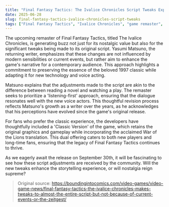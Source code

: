 ```yaml
---
title: "Final Fantasy Tactics: The Ivalice Chronicles Script Tweaks Explained"
date: 2025-06-28
slug: final-fantasy-tactics-ivalice-chronicles-script-tweaks
tags: ["Final Fantasy Tactics", "Ivalice Chronicles", "game remaster", "Yasumi Matsuno"]
---
```


The upcoming remaster of Final Fantasy Tactics, titled The Ivalice Chronicles, is generating buzz not just for its nostalgic value but also for the significant tweaks being made to its original script. Yasumi Matsuno, the returning writer, emphasizes that these changes are not influenced by modern sensibilities or current events, but rather aim to enhance the game's narrative for a contemporary audience. This approach highlights a commitment to preserving the essence of the beloved 1997 classic while adapting it for new technology and voice acting.

Matsuno explains that the adjustments made to the script are akin to the difference between reading a novel and watching a play. The remaster seeks to prioritize a 'listening-first' approach, ensuring that the dialogue resonates well with the new voice actors. This thoughtful revision process reflects Matsuno's growth as a writer over the years, as he acknowledges that his perceptions have evolved since the game's original release.

For fans who prefer the classic experience, the developers have thoughtfully included a 'Classic Version' of the game, which retains the original graphics and gameplay while incorporating the acclaimed War of the Lions translation. This dual offering caters to both new players and long-time fans, ensuring that the legacy of Final Fantasy Tactics continues to thrive.

As we eagerly await the release on September 30th, it will be fascinating to see how these script adjustments are received by the community. Will the new tweaks enhance the storytelling experience, or will nostalgia reign supreme? 

> Original source: https://boundingintocomics.com/video-games/video-game-news/final-fantasy-tactics-the-ivalice-chronicles-makes-tweaks-to-almost-the-entire-script-but-not-because-of-current-events-or-the-zeitgest/